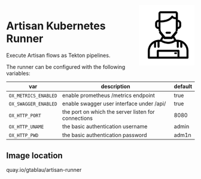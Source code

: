 <img src="https://github.com/gatblau/artisan/raw/master/artisan.png" width="150" align="right"/>

# Artisan Kubernetes Runner

Execute Artisan flows as Tekton pipelines.

The runner can be configured with the following variables:

| var | description | default |
|---|---|---|
| `OX_METRICS_ENABLED` | enable prometheus /metrics endpoint | true |
| `OX_SWAGGER_ENABLED` | enable swagger user interface under /api/ | true |
| `OX_HTTP_PORT` | the port on which the server listen for connections | 8080 |
| `OX_HTTP_UNAME` | the basic authentication username | admin |
| `OX_HTTP_PWD` | the basic authentication password | adm1n |

## Image location

quay.io/gtablau/artisan-runner